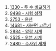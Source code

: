 1. <a href="https://www.acmicpc.net/problem/1330" target="_blank">1330 - 두 수 비교하기</a>
2. <a href="https://www.acmicpc.net/problem/9498" target="_blank">9498 - 시험 성적</a>
3. <a href="https://www.acmicpc.net/problem/2753" target="_blank">2753 - 윤년</a>
4. <a href="https://www.acmicpc.net/problem/14681" target="_blank">14681 - 사분면 고르기</a>
5. <a href="" target="_blank">2884 - 알람 시계</a>
6. <a href="" target="_blank">2525 - 오븐 시계</a>
7. <a href="" target="_blank">2480 - 주사위 세개</a>

